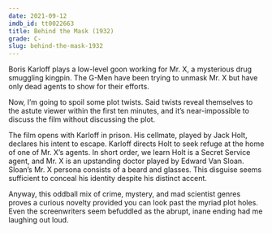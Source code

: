 ```yaml
---
date: 2021-09-12
imdb_id: tt0022663
title: Behind the Mask (1932)
grade: C-
slug: behind-the-mask-1932
---
```


Boris Karloff plays a low-level goon working for Mr. X, a mysterious drug smuggling kingpin. The G-Men have been trying to unmask Mr. X but have only dead agents to show for their efforts.

Now, I’m going to spoil some plot twists. Said twists reveal themselves to the astute viewer within the first ten minutes, and it’s near-impossible to discuss the film without discussing the plot.

<!-- end -->

The film opens with Karloff in prison. His cellmate, played by Jack Holt, declares his intent to escape. Karloff directs Holt to seek refuge at the home of one of Mr. X’s agents. In short order, we learn Holt is a Secret Service agent, and Mr. X is an upstanding doctor played by Edward Van Sloan. Sloan’s Mr. X persona consists of a beard and glasses. This disguise seems sufficient to conceal his identity despite his distinct accent.

Anyway, this oddball mix of crime, mystery, and mad scientist genres proves a curious novelty provided you can look past the myriad plot holes. Even the screenwriters seem befuddled as the abrupt, inane ending had me laughing out loud.
